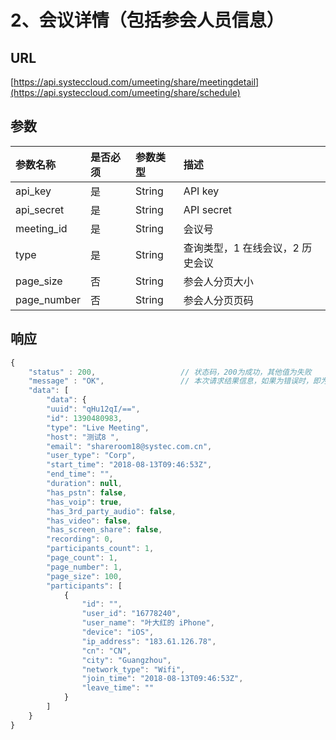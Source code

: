 # 2、会议详情（包括参会人员信息）

## URL

[https://api.systeccloud.com/umeeting/share/meetingdetail](https://api.systeccloud.com/umeeting/share/schedule)

## 参数

| 参数名称 | 是否必须 | 参数类型 | 描述 |
| :--- | :--- | :--- | :--- |
| api\_key | 是 | String | API key |
| api\_secret | 是 | String | API secret |
| meeting\_id | 是 | String | 会议号 |
| type | 是 | String | 查询类型，1 在线会议，2 历史会议 |
| page\_size | 否 | String | 参会人分页大小 |
| page\_number | 否 | String | 参会人分页页码 |

## 响应

```javascript
{
    "status" : 200,                   // 状态码，200为成功，其他值为失败
    "message" : "OK",                 // 本次请求结果信息，如果为错误时，即为详细的错误信息
    "data": [
        "data": {
        "uuid": "qHu12qI/==",
        "id": 1390480983,
        "type": "Live Meeting",
        "host": "测试8 ",
        "email": "shareroom18@systec.com.cn",
        "user_type": "Corp",
        "start_time": "2018-08-13T09:46:53Z",
        "end_time": "",
        "duration": null,
        "has_pstn": false,
        "has_voip": true,
        "has_3rd_party_audio": false,
        "has_video": false,
        "has_screen_share": false,
        "recording": 0,
        "participants_count": 1,
        "page_count": 1,
        "page_number": 1,
        "page_size": 100,
        "participants": [
            {
                "id": "",
                "user_id": "16778240",
                "user_name": "叶大红的 iPhone",
                "device": "iOS",
                "ip_address": "183.61.126.78",
                "cn": "CN",
                "city": "Guangzhou",
                "network_type": "Wifi",
                "join_time": "2018-08-13T09:46:53Z",
                "leave_time": ""
            }
        ]
    }
}
```

